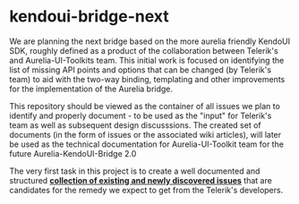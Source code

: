 # kendoui-bridge-next

We are planning the next bridge based on the more aurelia friendly KendoUI SDK, roughly defined as a product of the collaboration between Telerik's and Aurelia-UI-Toolkits team. This initial work is focused on identifying the list of missing API points and options that can be changed (by Telerik's team) to aid with the two-way binding, templating and other improvements for the implementation of the Aurelia bridge.

This repository should be viewed as the container of all issues we plan to identify and properly document - to be used as the "input" for Telerik's team as well as subsequent design discusssions. The created set of documents (in the form of issues or the associated wiki articles), will later be used as the technical documentation for Aurelia-UI-Toolkit team for the future Aurelia-KendoUI-Bridge 2.0 

The very first task in this project is to create a well documented and structured **[collection of existing and newly discovered issues](https://github.com/aurelia-ui-toolkits/kendoui-bridge-next/issues/1)** that are candidates for the remedy we expect to get from the Telerik's developers. 
